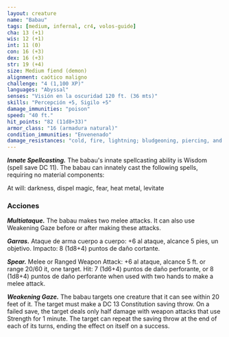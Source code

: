 ```yaml
---
layout: creature
name: "Babau"
tags: [medium, infernal, cr4, volos-guide]
cha: 13 (+1)
wis: 12 (+1)
int: 11 (0)
con: 16 (+3)
dex: 16 (+3)
str: 19 (+4)
size: Medium fiend (demon)
alignment: caótico maligno
challenge: "4 (1,100 XP)"
languages: "Abyssal"
senses: "Visión en la oscuridad 120 ft. (36 mts)"
skills: "Percepción +5, Sigilo +5"
damage_immunities: "poison"
speed: "40 ft."
hit_points: "82 (11d8+33)"
armor_class: "16 (armadura natural)"
condition_immunities: "Envenenado"
damage_resistances: "cold, fire, lightning; bludgeoning, piercing, and slashing from nonmagical attacks"
---
```


***Innate Spellcasting.*** The babau's innate spellcasting ability is Wisdom (spell save DC 11). The babau can innately cast the following spells, requiring no material components:

At will: darkness, dispel magic, fear, heat metal, levitate

### Acciones

***Multiataque.*** The babau makes two melee attacks. It can also use Weakening Gaze before or after making these attacks.

***Garras.*** Ataque de arma cuerpo a cuerpo: +6 al ataque, alcance 5 pies, un objetivo. Impacto: 8 (1d8+4) puntos de daño cortante.

***Spear.*** Melee or Ranged Weapon Attack: +6 al ataque, alcance 5 ft. or range 20/60 it, one target. Hit: 7 (1d6+4) puntos de daño perforante, or 8 (1d8+4) puntos de daño perforante when used with two hands to make a melee attack.

***Weakening Gaze.*** The babau targets one creature that it can see within 20 feet of it. The target must make a DC 13 Constitution saving throw. On a failed save, the target deals only half damage with weapon attacks that use Strength for 1 minute. The target can repeat the saving throw at the end of each of its turns, ending the effect on itself on a success.